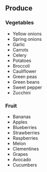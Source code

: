 
## Produce

### Vegetables

* Yellow onions
* Spring onions
* Garlic
* Carrots
* Celery
* Potatoes
* Broccoli
* Cauliflower
* Green peas
* Green beans
* Sweet pepper
* Zucchini

### Fruit
* Bananas
* Apples
* Blueberries
* Strawberries
* Raspberries
* Melon
* Clementines
* Grapes
* Avocado
* Cucumbers
